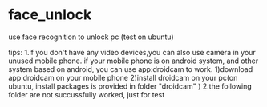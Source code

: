 # face_unlock
use face recognition to unlock pc (test on ubuntu)

tips:
1.if you don't have any video devices,you can also use camera in your unused mobile phone.
if your mobile phone is on android system, and other system based on android, you can use app:droidcam
to work.
    1)download app droidcam on your mobile phone
    2)install droidcam on your pc(on ubuntu, install packages is provided in folder "droidcam" )
2.the following folder are not succussfully worked, just for test
